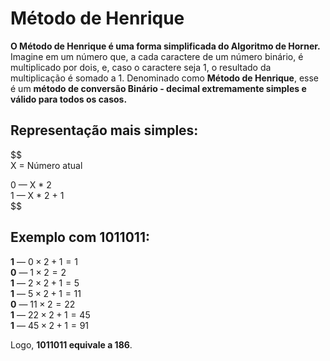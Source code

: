 # Método de Henrique

**O Método de Henrique é uma forma simplificada do Algoritmo de Horner.**
Imagine em um número que, a cada caractere de um número binário, é multiplicado por dois, e, caso o caractere seja 1, o resultado da multiplicação é somado a 1. Denominado como **Método de Henrique**, esse é um **método de conversão Binário - decimal extremamente simples e válido para todos os casos.**

## Representação mais simples:

$$  
X = Número atual  
  
0 — X * 2  
1 — X * 2 + 1  
$$

## Exemplo com 1011011:

**1** — $0 × 2 + 1 = 1$  
**0** — $1 × 2 = 2$  
**1** — $2 × 2 + 1 = 5$  
**1** — $5 × 2 + 1 = 11$  
**0** — $11 × 2 = 22$  
**1** — $22 × 2 + 1 = 45$  
**1** — $45 × 2 + 1 = 91$  

Logo, **1011011 equivale a 186**.
